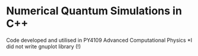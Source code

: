 # Numerical Quantum Simulations in C++
Code developed and utilised in PY4109 Advanced Computational Physics
*I did not write gnuplot library (!)
